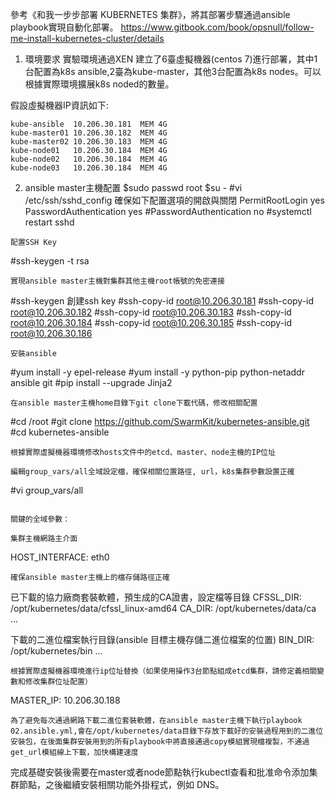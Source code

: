 參考《和我一步步部署 KUBERNETES 集群》，將其部署步驟通過ansible playbook實現自動化部署。
https://www.gitbook.com/book/opsnull/follow-me-install-kubernetes-cluster/details

1. 環境要求
實驗環境通過XEN 建立了6臺虛擬機器(centos 7)進行部署，其中1台配置為k8s ansible,2臺為kube-master，其他3台配置為k8s nodes。可以根據實際環境擴展k8s noded的數量。

假設虛擬機器IP資訊如下:
```
kube-ansible  10.206.30.181  MEM 4G
kube-master01 10.206.30.182  MEM 4G
kube-master02 10.206.30.183  MEM 4G
kube-node01   10.206.30.184  MEM 4G
kube-node02   10.206.30.184  MEM 4G
kube-node03   10.206.30.184  MEM 4G
```

2. ansible master主機配置
$sudo passwd root
$su -
#vi /etc/ssh/sshd_config   確保如下配置選項的開啟與關閉
    PermitRootLogin yes
    PasswordAuthentication yes
    #PasswordAuthentication no
#systemctl restart sshd
```
配置SSH Key
```
#ssh-keygen -t rsa
```
實現ansible master主機對集群其他主機root帳號的免密連接
```
#ssh-keygen    創建ssh key
#ssh-copy-id root@10.206.30.181
#ssh-copy-id root@10.206.30.182
#ssh-copy-id root@10.206.30.183
#ssh-copy-id root@10.206.30.184
#ssh-copy-id root@10.206.30.185
#ssh-copy-id root@10.206.30.186
```
安裝ansible
```
#yum install -y epel-release
#yum install -y python-pip  python-netaddr  ansible git
#pip install --upgrade Jinja2
```
在ansible master主機home目錄下git clone下載代碼，修改相關配置
```
#cd /root
#git clone https://github.com/SwarmKit/kubernetes-ansible.git
#cd kubernetes-ansible
```
根據實際虛擬機器環境修改hosts文件中的etcd、master、node主機的IP位址

編輯group_vars/all全域設定檔，確保相關位置路徑, url，k8s集群參數設置正確
```
#vi group_vars/all
```

關鍵的全域參數：

集群主機網路主介面
```
HOST_INTERFACE: eth0    
```
確保ansible master主機上的檔存儲路徑正確
```
已下載的協力廠商套裝軟體，預生成的CA證書，設定檔等目錄
CFSSL_DIR: /opt/kubernetes/data/cfssl_linux-amd64 
CA_DIR: /opt/kubernetes/data/ca
...

下載的二進位檔案執行目錄(ansible 目標主機存儲二進位檔案的位置)
BIN_DIR: /opt/kubernetes/bin
...
```
根據實際虛擬機器環境進行ip位址替換（如果使用操作3台節點組成etcd集群，請修定義相關變數和修改集群位址配置）
```

MASTER_IP: 10.206.30.188
```
為了避免每次通過網路下載二進位套裝軟體，在ansible master主機下執行playbook 02.ansible.yml,會在/opt/kubernetes/data目錄下存放下載好的安裝過程用到的二進位安裝包，在後面集群安裝用到的所有playbook中將直接通過copy模組實現檔複製，不通過get_url模組線上下載，加快構建速度
```

完成基礎安裝後需要在master或者node節點執行kubectl查看和批准命令添加集群節點，之後繼續安裝相關功能外掛程式，例如 DNS。

```